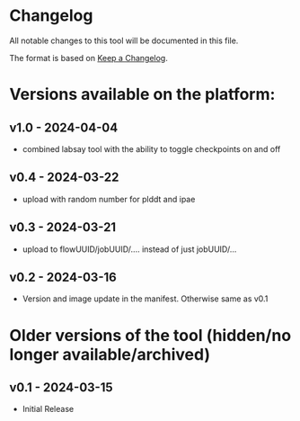 # Changelog

All notable changes to this tool will be documented in this file.

The format is based on [Keep a Changelog](https://keepachangelog.com/en/1.0.0/).

# Versions available on the platform:
## v1.0 - 2024-04-04

- combined labsay tool with the ability to toggle checkpoints on and off

## v0.4 - 2024-03-22

- upload with random number for plddt and ipae

## v0.3 - 2024-03-21

- upload to flowUUID/jobUUID/.... instead of just jobUUID/...

## v0.2 - 2024-03-16

- Version and image update in the manifest. Otherwise same as v0.1

# Older versions of the tool (hidden/no longer available/archived)
## v0.1 - 2024-03-15

- Initial Release